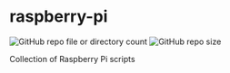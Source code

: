 # raspberry-pi

![GitHub repo file or directory count](https://img.shields.io/github/directory-file-count/lpwoodhouse/raspberry-pi)
![GitHub repo size](https://img.shields.io/github/repo-size/lpwoodhouse/raspberry-pi?color=purple)

Collection of Raspberry Pi scripts
